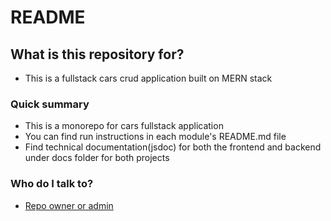 # README #

## What is this repository for? ##

* This is a fullstack cars crud application built on MERN stack

### Quick summary ###

* This is a monorepo for cars fullstack application
* You can find run instructions in each module's README.md file
* Find technical documentation(jsdoc) for both the frontend and backend under docs folder for both projects

### Who do I talk to? ###

* [Repo owner or admin](https://github.com/HassanNasir1)
